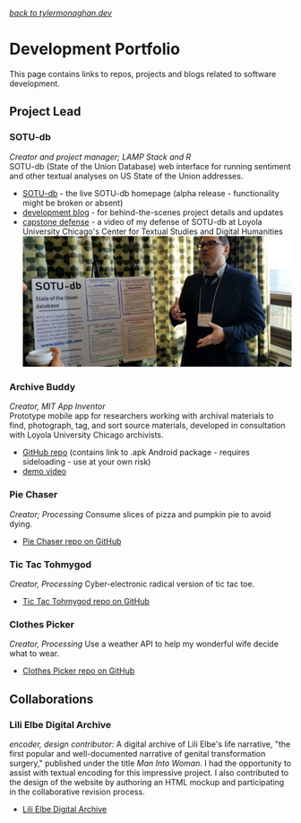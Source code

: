 *[back to tylermonaghan.dev](index.md)*  

# Development Portfolio
This page contains links to repos, projects and blogs related to software development.  
## Project Lead
### SOTU-db
*Creator and project manager; LAMP Stack and R*   
SOTU-db (State of the Union Database) web interface for running sentiment and other textual analyses on US State of the Union addresses.  
- [SOTU-db](http://www.sotu-db.com) - the live SOTU-db homepage (alpha release - functionality might be broken or absent)  
- [development blog](http://blog.sotu-db.com) - for behind-the-scenes project details and updates  
- [capstone defense](https://luc.hosted.panopto.com/Panopto/Pages/Viewer.aspx?id=a156a239-eef4-411f-bb3e-a9ac014af9a9) - a video of my defense of SOTU-db at Loyola University Chicago's Center for Textual Studies and Digital Humanities
![Tyler Monaghan standing and gesturing in front of a poster with text about SOTU-db](img/sotu-db-at-HGSA-2018-500w.jpg)

### Archive Buddy
*Creator, MIT App Inventor*  
Prototype mobile app for researchers working with archival materials to find, photograph, tag, and sort source materials, developed in consultation with Loyola University Chicago archivists.
- [GitHub repo](https://github.com/tymonaghan/archive-buddy) (contains link to .apk Android package - requires sideloading - use at your own risk)
- [demo video](https://youtu.be/-juLrUvyT34)

### Pie Chaser
*Creator; Processing*
Consume slices of pizza and pumpkin pie to avoid dying.
- [Pie Chaser repo on GitHub](https://github.com/tymonaghan/pie-chaser)

### Tic Tac Tohmygod
*Creator, Processing*
Cyber-electronic radical version of tic tac toe.
- [Tic Tac Tohmygod repo on GitHub](https://github.com/tymonaghan/tic-tac-tohmygod)

### Clothes Picker
*Creator, Processing*
Use a weather API to help my wonderful wife decide what to wear.
- [Clothes Picker repo on GitHub](https://github.com/tymonaghan/clothes-picker)  

## Collaborations
### Lili Elbe Digital Archive
*encoder, design contributor:*
A digital archive of Lili Elbe's life narrative, "the first popular and well-documented narrative of genital transformation surgery," published under the title *Man Into Woman*. I had the opportunity to assist with textual encoding for this impressive project. I also contributed to the design of the website by authoring an HTML mockup and participating in the collaborative revision process.  
- [Lili Elbe Digital Archive](http://www.lilielbe.org)